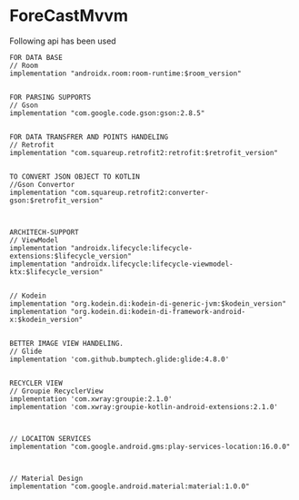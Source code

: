 # ForeCastMvvm



   Following api has been used

    
    FOR DATA BASE 
    // Room
    implementation "androidx.room:room-runtime:$room_version"


    FOR PARSING SUPPORTS
    // Gson
    implementation "com.google.code.gson:gson:2.8.5"

    
    FOR DATA TRANSFRER AND POINTS HANDELING
    // Retrofit
    implementation "com.squareup.retrofit2:retrofit:$retrofit_version"


    TO CONVERT JSON OBJECT TO KOTLIN
    //Gson Convertor
    implementation "com.squareup.retrofit2:converter-gson:$retrofit_version"



    ARCHITECH-SUPPORT 
    // ViewModel
    implementation "androidx.lifecycle:lifecycle-extensions:$lifecycle_version"
    implementation "androidx.lifecycle:lifecycle-viewmodel-ktx:$lifecycle_version"


    // Kodein
    implementation "org.kodein.di:kodein-di-generic-jvm:$kodein_version"
    implementation "org.kodein.di:kodein-di-framework-android-x:$kodein_version"
    

    BETTER IMAGE VIEW HANDELING.
    // Glide
    implementation 'com.github.bumptech.glide:glide:4.8.0'


    RECYCLER VIEW 
    // Groupie RecyclerView
    implementation 'com.xwray:groupie:2.1.0'
    implementation 'com.xwray:groupie-kotlin-android-extensions:2.1.0'



    // LOCAITON SERVICES
    implementation "com.google.android.gms:play-services-location:16.0.0"



    // Material Design
    implementation "com.google.android.material:material:1.0.0"
